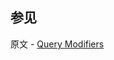 ## 参见

原文 - [Query Modifiers]( https://docs.mongodb.com/manual/reference/operator/query-modifier/ )

